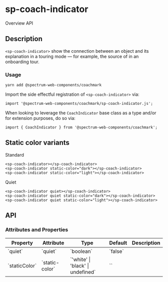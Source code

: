 # sp-coach-indicator
Overview API
## Description
`<sp-coach-indicator>` show the connection between an object and its explanation in a touring mode — for example, the source of  in an onboarding tour.
### Usage
    
    yarn add @spectrum-web-components/coachmark
    
Import the side effectful registration of `<sp-coach-indicator>` via:
    
    import '@spectrum-web-components/coachmark/sp-coach-indicator.js';
    
When looking to leverage the `CoachIndicator` base class as a type and/or for extension purposes, do so via:
    
    import { CoachIndicator } from '@spectrum-web-components/coachmark';
    
## Static color variants
Standard
    
    <sp-coach-indicator></sp-coach-indicator>
    <sp-coach-indicator static-color="dark"></sp-coach-indicator>
    <sp-coach-indicator static-color="light"></sp-coach-indicator>
Quiet
    
    <sp-coach-indicator quiet></sp-coach-indicator>
    <sp-coach-indicator quiet static-color="dark"></sp-coach-indicator>
    <sp-coach-indicator quiet static-color="light"></sp-coach-indicator>
## API
### Attributes and Properties
<table>
  <thead>
    <tr>
      <th>Property</th>
      <th>Attribute</th>
      <th>Type</th>
      <th>Default</th>
      <th>Description</th>
    </tr>
  </thead>
  <tbody>
    <tr>
      <td>`quiet`</td>
      <td>`quiet`</td>
      <td>`boolean`</td>
      <td>`false`</td>
      <td></td>
    </tr>
    <tr>
      <td>`staticColor`</td>
      <td>`static-color`</td>
      <td>`'white' | 'black' | undefined`</td>
      <td>``</td>
      <td></td>
    </tr>
  </tbody>
</table>
